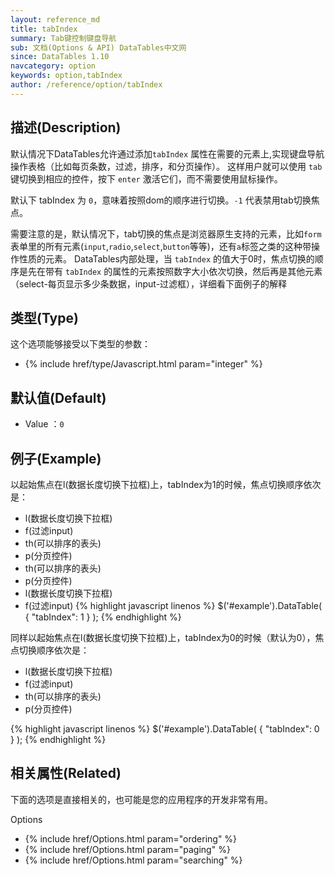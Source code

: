 ```yaml
---
layout: reference_md
title: tabIndex
summary: Tab键控制键盘导航
sub: 文档(Options & API) DataTables中文网
since: DataTables 1.10
navcategory: option
keywords: option,tabIndex
author: /reference/option/tabIndex
---
```


## 描述(Description)
默认情况下DataTables允许通过添加`tabIndex` 属性在需要的元素上,实现键盘导航操作表格（比如每页条数，过滤，排序，和分页操作）。
这样用户就可以使用 `tab` 键切换到相应的控件，按下 `enter` 激活它们，而不需要使用鼠标操作。

默认下 tabIndex 为 `0`，意味着按照dom的顺序进行切换。`-1` 代表禁用tab切换焦点。

需要注意的是，默认情况下，tab切换的焦点是浏览器原生支持的元素，比如`form`表单里的所有元素(`input`,`radio`,`select`,`button`等等)，还有`a`标签之类的这种带操作性质的元素。
DataTables内部处理，当 `tabIndex` 的值大于0时，焦点切换的顺序是先在带有 `tabIndex` 的属性的元素按照数字大小依次切换，然后再是其他元素（select-每页显示多少条数据，input-过滤框），详细看下面例子的解释

## 类型(Type)
这个选项能够接受以下类型的参数：

- {% include href/type/Javascript.html param="integer" %}

## 默认值(Default)
- Value ：`0`
 
## 例子(Example)
以起始焦点在l(数据长度切换下拉框)上，tabIndex为1的时候，焦点切换顺序依次是：
- l(数据长度切换下拉框)
- f(过滤input)
- th(可以排序的表头)
- p(分页控件)
- th(可以排序的表头)
- p(分页控件)
- l(数据长度切换下拉框)
- f(过滤input)
{% highlight javascript linenos %}
$('#example').DataTable( {
   "tabIndex": 1
 } );
{% endhighlight %}

同样以起始焦点在l(数据长度切换下拉框)上，tabIndex为0的时候（默认为0），焦点切换顺序依次是：
- l(数据长度切换下拉框)
- f(过滤input)
- th(可以排序的表头)
- p(分页控件)

{% highlight javascript linenos %}
$('#example').DataTable( {
   "tabIndex": 0
 } );
{% endhighlight %}


## 相关属性(Related)
下面的选项是直接相关的，也可能是您的应用程序的开发非常有用。

Options

- {% include href/Options.html param="ordering" %}
- {% include href/Options.html param="paging" %}
- {% include href/Options.html param="searching" %}
